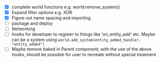 - [x] complete world functions e.g. world:remove_system()
- [x] Expand filter options e.g. XOR
- [x] Figure out name spacing and importing
- [ ] package and deploy
- [ ] Networking
- [ ] hooks for developer to register to things like 'on_entity_add' etc. Maybe can be a system using `world.add_system(entity_added_handler, "entity_added")`
- [ ] Maybe remove baked in Parent component, with the use of the above hooks, should be possible for user to recreate without special treatment
